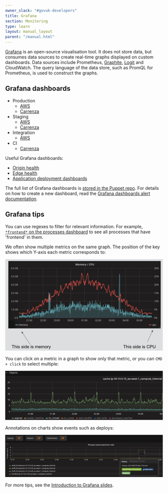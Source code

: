 ```yaml
---
owner_slack: "#govuk-developers"
title: Grafana
section: Monitoring
type: learn
layout: manual_layout
parent: "/manual.html"
---
```


[Grafana](https://grafana.com/) is an open-source visualisation tool.
It does not store data, but consumes data sources to create real-time
graphs displayed on custom dashboards. Data sources include Prometheus,
[Graphite], [Logit] and CloudWatch. The query language of the data
store, such as PromQL for Prometheus, is used to construct the graphs.

[Graphite]: /manual/graphite-and-deployment-dashboards.html
[Logit]: /manual/logit.html

## Grafana dashboards

- Production
  - [AWS](https://grafana.blue.production.govuk.digital)
  - [Carrenza](https://grafana.publishing.service.gov.uk)
- Staging
  - [AWS](https://grafana.blue.staging.govuk.digital)
  - [Carrenza](https://grafana.staging.publishing.service.gov.uk)
- Integration
  - [AWS](https://grafana.integration.publishing.service.gov.uk)
- CI
  - [Carrenza](https://ci-grafana.integration.publishing.service.gov.uk)

Useful Grafana dashboards:

- [Origin health](https://grafana.publishing.service.gov.uk/dashboard/file/origin_health.json)
- [Edge health](https://grafana.publishing.service.gov.uk/dashboard/file/edge_health.json)
- [Application deployment dashboards](deployment-dashboards.html)

The full list of Grafana dashboards is [stored in the Puppet repo][dashboards].
For details on how to create a new dashboard, read the
[Grafana dashboards alert documentation](/manual/alerts/grafana-dashboards.html).

[dashboards]: https://github.com/alphagov/govuk-puppet/blob/master/modules/grafana/manifests/dashboards.pp

## Grafana tips

You can use regexes to filter for relevant information. For example,
[`*frontend*` on the processes dashboard](https://grafana.production.govuk.digital/dashboard/file/processes.json?refresh=1m&orgId=1&var-host=All&var-processes=*frontend*&from=now-15m&to=now)
to see all processes that have 'frontend' in them.

We often show multiple metrics on the same graph. The position of the
key shows which Y-axis each metric corresponds to:

![screenshot of multiple metrics selected](/manual/images/grafana-y-axis.png)

You can click on a metric in a graph to show only that metric, or you
can `CMD + click` to select multiple:

![screenshot of multiple metrics selected](/manual/images/grafana-select-multiple.png)

Annotations on charts show events such as deploys:

![screenshot of annotations](/manual/images/grafana-annotations.png)

For more tips, see the [Introduction to Grafana slides](https://docs.google.com/presentation/d/1jza62bRUt8BnyIqKkGP0oaP2X26pI-rooU6ri3YCm5w/edit).
